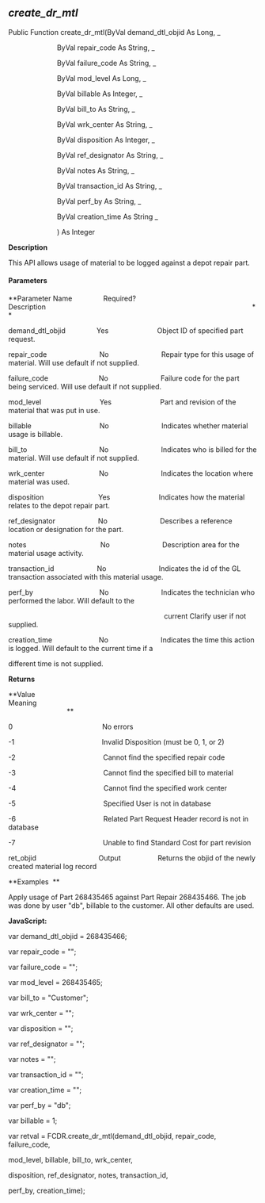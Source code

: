 _create_dr_mtl_
-----------------

Public Function create_dr_mtl(ByVal demand_dtl_objid As Long, _

                         ByVal repair_code As String, _

                         ByVal failure_code As String, _

                         ByVal mod_level As Long, _

                         ByVal billable As Integer, _

                         ByVal bill_to As String, _

                         ByVal wrk_center As String, _

                         ByVal disposition As Integer, _

                         ByVal ref_designator As String, _

                         ByVal notes As String, _

                         ByVal transaction_id As String, _

                         ByVal perf_by As String, _

                         ByVal creation_time As String _

                         ) As Integer

**Description**

This API allows usage of material to be logged against a depot repair part.

#### Parameters
**Parameter Name                Required?             Description                                                                                                          **

demand_dtl_objid                Yes                         Object ID of specified part request.

repair_code                           No                           Repair type for this usage of material. Will use default if not supplied.

failure_code                          No                           Failure code for the part being serviced. Will use default if not supplied.

mod_level                              Yes                         Part and revision of the material that was put in use.

billable                                   No                           Indicates whether material usage is billable.

bill_to                                     No                           Indicates who is billed for the material. Will use default if not supplied.

wrk_center                            No                           Indicates the location where material was used.

disposition                            Yes                         Indicates how the material relates to the depot repair part.

ref_designator                      No                           Describes a reference location or designation for the part.

notes                                      No                           Description area for the material usage activity.

transaction_id                      No                           Indicates the id of the GL transaction associated with this material usage.

perf_by                                  No                           Indicates the technician who performed the labor. Will default to the

                                                                                current Clarify user if not supplied.

creation_time                        No                           Indicates the time this action is logged. Will default to the current time if a

different time is not supplied.

**Returns**

**Value                                     Meaning                                                                                                                                               **

0                                              No errors

-1                                             Invalid Disposition (must be 0, 1, or 2)

-2                                             Cannot find the specified repair code

-3                                             Cannot find the specified bill to material

-4                                             Cannot find the specified work center

-5                                             Specified User is not in database

-6                                             Related Part Request Header record is not in database

-7                                             Unable to find Standard Cost for part revision

ret_objid                                Output                   Returns the objid of the newly created material log record

**Examples  **

 Apply usage of Part 268435465 against Part Repair 268435466. The job was done by user "db", billable to the customer. All other defaults are used.

**JavaScript:**

var demand_dtl_objid = 268435466;

var repair_code = "";

var failure_code = "";

var mod_level = 268435465;

var bill_to = "Customer";

var wrk_center = "";

var disposition = "";

var ref_designator = "";

var notes = "";

var transaction_id = "";

var creation_time = "";

var perf_by = "db";

var billable = 1;

var retval = FCDR.create_dr_mtl(demand_dtl_objid, repair_code, failure_code,

mod_level, billable, bill_to, wrk_center,

disposition, ref_designator, notes, transaction_id,

perf_by, creation_time);